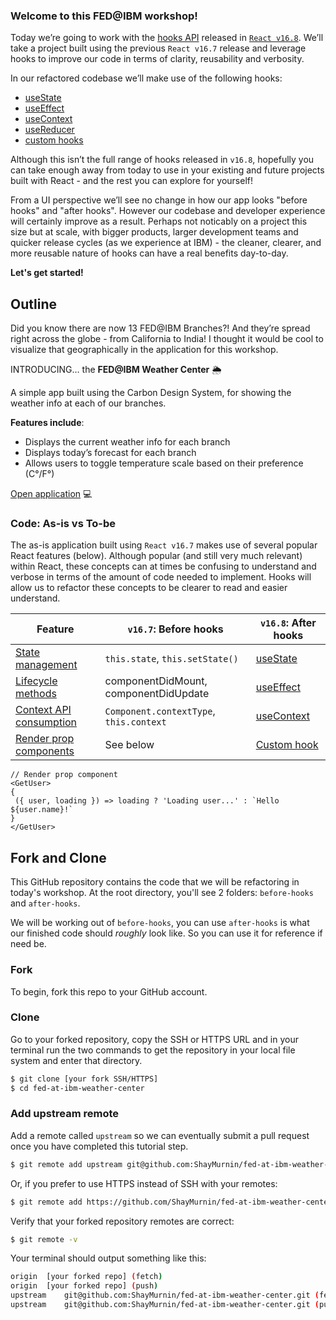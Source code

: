### Welcome to this FED@IBM workshop!

Today we’re going to work with the [hooks API](https://reactjs.org/docs/hooks-intro.html) released in [`React v16.8`](https://reactjs.org/blog/2019/02/06/react-v16.8.0). We’ll take a project built using the previous `React v16.7` release and leverage hooks to improve our code in terms of clarity, reusability and verbosity.

In our refactored codebase we’ll make use of the following hooks:

- [useState](https://reactjs.org/docs/hooks-reference.html#usestate)
- [useEffect](https://reactjs.org/docs/hooks-reference.html#useeffect)
- [useContext](https://reactjs.org/docs/hooks-reference.html#usecontext)
- [useReducer](https://reactjs.org/docs/hooks-reference.html#usereducer)
- [custom hooks](https://reactjs.org/docs/hooks-custom.html)

Although this isn’t the full range of hooks released in `v16.8`, hopefully you can take enough away from today to use in your existing and future projects built with React - and the rest you can explore for yourself!

From a UI perspective we’ll see no change in how our app looks "before hooks" and "after hooks". However our codebase and developer experience will certainly improve as a result. Perhaps not noticably on a project this size but at scale, with bigger products, larger development teams and quicker release cycles (as we experience at IBM) - the cleaner, clearer, and more reusable nature of hooks can have a real benefits day-to-day.

**Let's get started!**

## Outline

Did you know there are now 13 FED@IBM Branches?! And they’re spread right across the globe - from California to India! I thought it would be cool to visualize that geographically in the application for this workshop.

INTRODUCING… the **FED@IBM Weather Center** 🌦

A simple app built using the Carbon Design System, for showing the weather info at each of our branches.

**Features include**:

- Displays the current weather info for each branch
- Displays today’s forecast for each branch
- Allows users to toggle temperature scale based on their preference (C°/F°)

[Open application](http://fed-at-ibm-weather-center.mybluemix.net/) 💻

### Code: As-is vs To-be

The as-is application built using `React v16.7` makes use of several popular React features (below). Although popular (and still very much relevant) within React, these concepts can at times be confusing to understand and verbose in terms of the amount of code needed to implement. Hooks will allow us to refactor these concepts to be clearer to read and easier understand.

| Feature                                                                  | `v16.7`: Before hooks                   | `v16.8`: After hooks                                                   |
| ------------------------------------------------------------------------ | --------------------------------------- | ---------------------------------------------------------------------- |
| [State management](https://reactjs.org/docs/state-and-lifecycle)         | `this.state`, `this.setState()`         | [useState](https://reactjs.org/docs/hooks-reference.html#usestate)     |
| [Lifecycle methods](https://reactjs.org/docs/glossary#lifecycle-methods) | componentDidMount, componentDidUpdate   | [useEffect](https://reactjs.org/docs/hooks-reference.html#useeffect)   |
| [Context API consumption](https://reactjs.org/docs/context)              | `Component.contextType`, `this.context` | [useContext](https://reactjs.org/docs/hooks-reference.html#usecontext) |
| [Render prop components](https://reactjs.org/docs/render-props)          | See below                               | [Custom hook](https://reactjs.org/docs/hooks-custom.html)              |

```
// Render prop component
<GetUser>
{
 ({ user, loading }) => loading ? 'Loading user...' : `Hello ${user.name}!`
}
</GetUser>
```

## Fork and Clone

This GitHub repository contains the code that we will be refactoring in today's workshop. At the root directory, you'll see 2 folders: `before-hooks` and `after-hooks`.

We will be working out of `before-hooks`, you can use `after-hooks` is what our finished code should _roughly_ look like. So you can use it for reference if need be.

### Fork

To begin, fork this repo to your GitHub account.

### Clone

Go to your forked repository, copy the SSH or HTTPS URL and in your terminal run the two commands to get the repository in your local file system and enter that directory.

```bash
$ git clone [your fork SSH/HTTPS]
$ cd fed-at-ibm-weather-center
```

### Add upstream remote

Add a remote called `upstream` so we can eventually submit a pull request once you have completed this tutorial step.

```bash
$ git remote add upstream git@github.com:ShayMurnin/fed-at-ibm-weather-center.git
```

Or, if you prefer to use HTTPS instead of SSH with your remotes:

```bash
$ git remote add https://github.com/ShayMurnin/fed-at-ibm-weather-center.git
```

Verify that your forked repository remotes are correct:

```bash
$ git remote -v
```

Your terminal should output something like this:

```bash
origin	[your forked repo] (fetch)
origin	[your forked repo] (push)
upstream	git@github.com:ShayMurnin/fed-at-ibm-weather-center.git (fetch)
upstream	git@github.com:ShayMurnin/fed-at-ibm-weather-center.git (push)
```
